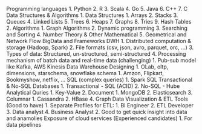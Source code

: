Programming languages
	1. Python
	2. R
	3. Scala
	4. Go
	5. Java
	6. C++
	7. C
Data Structures & Algorithms
	1. Data Structures
		1. Arrays
		2. Stacks
		3. Queues
		4. Linked Lists
		5. Trees
		6. Heaps
		7. Graphs
		8. Tries
		9. Hash Tables
	2. Algorithms
		1. Graph Algorithms
		2. Dynamic programming
		3. Searching and Sorting
		4. Number Theory & Other Mathematical
		5. Geometrical and Network Flow
BigData and Frameworks DWH
	1. Distributed computation & storage (Hadoop, Spark)
	2. File formats (csv, json, avro, parquet, orc, ...)
	3. Types of data: Structured, un-structured, semi-structured
	4. Processing mechanism of batch data and real-time data (challenging)
		1. Pub-sub model like Kafka, AWS Kinesis
Data Warehouse Designing
	1. OLab, oltp, dimensions, starschema, snowflake schema
		1. Amzon, Flipkart, Bookmyshow, netflix, ...
SQL (complex queries)
	1. Spark SQL
Transactional & No-SQL Databases
	1. Transactional - SQL (ACID)
	2. No-SQL - Hube Analytical Quries
		1. Key-Value
		2. Document
			1. MongoDB
			2. Elasticsearch
		3. Columnar
			1. Cassandra
			2. HBase
		4. Graph
Data Visualization & ETL Tools (Good to have)
	1. Separate Profiles for ETL:
		1. BI Engineer
		2. ETL Developer
		3. Data analyst
		4. Business Analyst
	2. Good to get quick insight into data and anamolies
Exposure of cloud services (Experienced candidates)
	1. For data pipelines